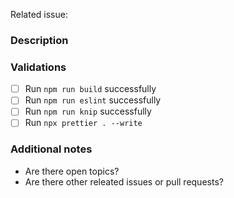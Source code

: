Related issue: 

### Description

### Validations
* [ ] Run `npm run build` successfully
* [ ] Run `npm run eslint` successfully
* [ ] Run `npm run knip` successfully
* [ ] Run `npx prettier . --write`

### Additional notes
* Are there open topics?
* Are there other releated issues or pull requests?

